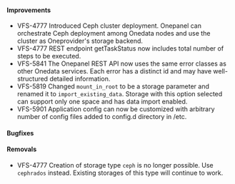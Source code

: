 #### Improvements

* VFS-4777 Introduced Ceph cluster deployment. Onepanel can orchestrate
  Ceph deployment among Onedata nodes and use the cluster as Oneprovider's
  storage backend.
* VFS-4777 REST endpoint getTaskStatus now includes total number of steps to be
  executed.
* VFS-5841 The Onepanel REST API now uses the same error classes as other
  Onedata services. Each error has a distinct id and may have well-structured
  detailed information.
* VFS-5819 Changed `mount_in_root` to be a storage parameter and renamed 
  it to `import_existing_data`. Storage with this option selected can support 
  only one space and has data import enabled.
* VFS-5901 Application config can now be customized with arbitrary number
  of config files added to config.d directory in /etc.


#### Bugfixes


#### Removals

* VFS-4777 Creation of storage type `ceph` is no longer possible. Use `cephrados`
  instead. Existing storages of this type will continue to work.
